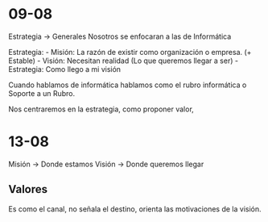 # 09-08

Estrategia → Generales 
Nosotros se enfocaran a las de Informática

Estrategia:
	- Misión: La razón de existir como organización o empresa. (+ Estable)
	- Visión: Necesitan realidad (Lo que queremos llegar a ser)
	- Estrategia: Como llego a mi visión


Cuando hablamos de informática hablamos como el rubro informática o Soporte a un Rubro.

Nos centraremos en la estrategia, como proponer valor, 

# 13-08

Misión → Donde estamos
Visión → Donde queremos llegar

## Valores

Es como el canal, no señala el destino, orienta las motivaciones de la visión.







